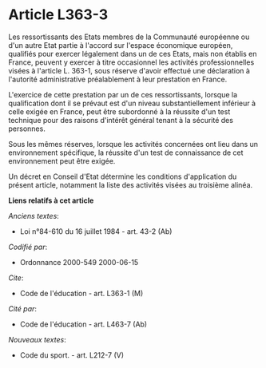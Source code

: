 # Article L363-3

Les ressortissants des Etats membres de la Communauté européenne ou d'un autre Etat partie à l'accord sur l'espace économique
européen, qualifiés pour exercer légalement dans un de ces Etats, mais non établis en France, peuvent y exercer à titre
occasionnel les activités professionnelles visées à l'article L. 363-1, sous réserve d'avoir effectué une déclaration à
l'autorité administrative préalablement à leur prestation en France.

L'exercice de cette prestation par un de ces ressortissants, lorsque la qualification dont il se prévaut est d'un niveau
substantiellement inférieur à celle exigée en France, peut être subordonné à la réussite d'un test technique pour des raisons
d'intérêt général tenant à la sécurité des personnes.

Sous les mêmes réserves, lorsque les activités concernées ont lieu dans un environnement spécifique, la réussite d'un test de
connaissance de cet environnement peut être exigée.

Un décret en Conseil d'Etat détermine les conditions d'application du présent article, notamment la liste des activités
visées au troisième alinéa.

**Liens relatifs à cet article**

_Anciens textes_:

  - Loi n°84-610 du 16 juillet 1984 - art. 43-2 (Ab)

_Codifié par_:

  - Ordonnance 2000-549 2000-06-15

_Cite_:

  - Code de l'éducation - art. L363-1 (M)

_Cité par_:

  - Code de l'éducation - art. L463-7 (Ab)

_Nouveaux textes_:

  - Code du sport. - art. L212-7 (V)
